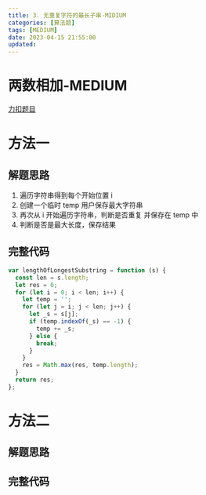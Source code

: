 ```yaml
---
title: 3. 无重复字符的最长子串-MIDIUM
categories: [算法题]
tags: [MEDIUM]
date: 2023-04-15 21:55:00
updated:
---
```


# 两数相加-MEDIUM

[力扣题目](https://leetcode.cn/problems/longest-substring-without-repeating-characters/)

# 方法一

## 解题思路

1. 遍历字符串得到每个开始位置 i
2. 创建一个临时 temp 用户保存最大字符串
3. 再次从 i 开始遍历字符串，判断是否重复 并保存在 temp 中
4. 判断是否是最大长度，保存结果

## 完整代码

```javascript
var lengthOfLongestSubstring = function (s) {
  const len = s.length;
  let res = 0;
  for (let i = 0; i < len; i++) {
    let temp = '';
    for (let j = i; j < len; j++) {
      let _s = s[j];
      if (temp.indexOf(_s) == -1) {
        temp += _s;
      } else {
        break;
      }
    }
    res = Math.max(res, temp.length);
  }
  return res;
};
```

# 方法二

## 解题思路

## 完整代码
